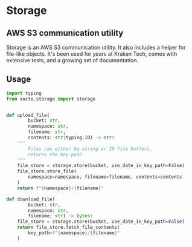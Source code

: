 # Storage

## AWS S3 communication utility

Storage is an AWS S3 communication utility. It also includes a helper for file-like objects. It's been used for years at Kraken Tech, comes with extensive tests, and a growing set of documentation.

## Usage

```python
import typing
from xocto.storage import storage


def upload_file(
        bucket: str,
        namespace: str,
        filename: str,
        contents: str|typing.IO) -> str:
    """
        Files can either be string or IO file buffers,
        returns the key path
    """
    file_store = storage.store(bucket, use_date_in_key_path=False)
    file_store.store_file(
        namespace=namespace, filename=filename, contents=contents
    )
    return f"{namespace}/{filename}"

def download_file(
        bucket: str,
        namespace: str,
        filename: str) -> bytes:
    file_store = storage.store(bucket, use_date_in_key_path=False)
    return file_store.fetch_file_contents(
        key_path=f"{namespace}/{filename}"
    )
```

